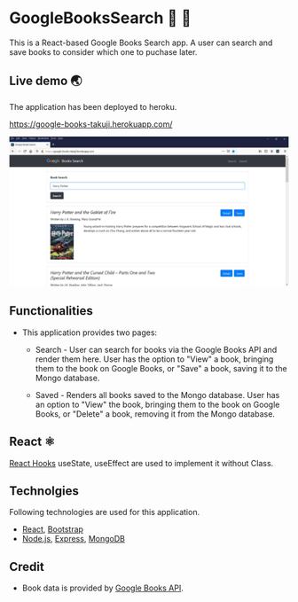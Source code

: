 # GoogleBooksSearch :blue_book: :mag_right:
This is a React-based Google Books Search app. A user can search and save books to consider which one to puchase  later. 


## Live demo :earth_asia:
The application has been deployed to heroku. 

https://google-books-takuji.herokuapp.com/

<img src="./readme/screencapture.jpg" width="850px">


## Functionalities

 * This application provides two pages:

   * Search - User can search for books via the Google Books API and render them here. User has the option to "View" a book, bringing them to the book on Google Books, or "Save" a book, saving it to the Mongo database.

   * Saved - Renders all books saved to the Mongo database. User has an option to "View" the book, bringing them to the book on Google Books, or "Delete" a book, removing it from the Mongo database.

## React  :atom_symbol:
[React Hooks](https://reactjs.org/docs/hooks-intro.html) useState, useEffect are used to implement it without Class. 


## Technolgies
Following technologies are used for this application.

* [React](https://reactjs.org/), [Bootstrap](https://getbootstrap.com/)
* [Node.js](https://nodejs.org), [Express](https://expressjs.com/), [MongoDB](https://www.mongodb.com/)


## Credit 
* Book data is provided by [Google Books API](https://developers.google.com/books).